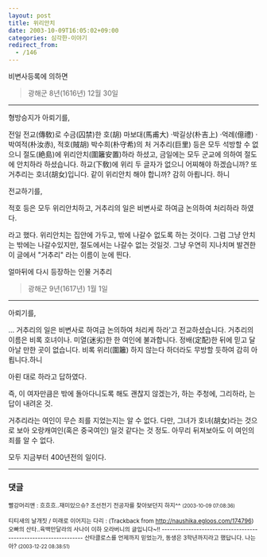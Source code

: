 ```yaml
---
layout: post
title: 위리안치
date: 2003-10-09T16:05:02+09:00
categories: 심각한-이야기
redirect_from:
  - /146
---
```


비변사등록에 의하면

> 광해군 8년(1616년) 12월 30일

---

형방승지가 아뢰기를,

전일 전교(傳敎)로 수금(囚禁)한 호(胡) 마보대(馬甫大) ·박길상(朴吉上) ·억례(億禮) ·박여적(朴汝赤), 적호(賊胡) 박수희(朴守希)의 처 거추리(巨里) 등은 모두 석방할 수 없으니 절도(絶島)에 위리안치(圍籬安置)하라 하셨고, 금일에는 모두 군교에 의하여 절도에 안치하라 하셨습니다. 하교(下敎)에 위리 두 글자가 없으니 어찌해야 하겠습니까? 또 거추리는 호녀(胡女)입니다. 같이 위리안치 해야 합니까? 감히 아룁니다. 하니

전교하기를,

적호 등은 모두 위리안치하고, 거추리의 일은 비변사로 하여금 논의하여 처리하라 하였다.

라고 했다. 위리안치는 집안에 가두고, 밖에 나갈수 없도록 하는 것이다. 그럼 그냥 안치는 밖에는 나갈수있지만, 절도에서는 나갈수 없는 것일것. 그냥 우연히 지나치며 발견한 이 글에서 "거추리" 라는 이름이 눈에 띈다.

얼마뒤에 다시 등장하는 인물 거추리

> 광해군 9년(1617년) 1월 1일

---

아뢰기를,

... 거추리의 일은 비변사로 하여금 논의하여 처리케 하라'고 전교하셨습니다. 거추리의 이름은 비록 호녀이나. 미열(迷劣)한 한 여인에 불과합니다. 정배(定配)한 뒤에 믿고 달아날 만한 곳이 없습니다. 비록 위리(圍籬) 하지 않는다 하더라도 무방할 듯하여 감히 아룁니다.하니

아뢴 대로 하라고 답하였다.

즉, 이 여자만큼은 밖에 돌아다니도록 해도 괜찮지 않겠는가, 하는 주청에, 그리하라, 는 답이 내려온 것.

거추리라는 여인이 무슨 죄를 지었는지는 알 수 없다. 다만, 그녀가 호녀(胡女)라는 것으로 보아 오랑캐여인(혹은 중국여인) 일것 같다는 것 정도. 아무리 뒤져보아도 이 여인의 죄를 알 수 없다.

모두 지금부터 400년전의 일이다.

* * *

### 댓글



<!--- cmt:310 --->
<!--- mail: --->
<!--- parent:0 --->

<small class=comment>빨강머리앤 : 흐흐흐..재미있으슈?  조선전기 전공자를 찾아보던지 하지^^ <small>(2003-10-09 07:08:36)</small></small>


<!--- cmt:311 --->
<!--- mail: --->
<!--- parent:0 --->

<small class=comment>티티새의 날개짓 / 미래로 이어지는 다리 : <!-- ping:311 ---> (Trackback from <a href='http://naushika.egloos.com/174796'>http://naushika.egloos.com/174796</a>) 오빠의 산타..육백만달라의 사나이 이하 오라버니의 글입니다~!! ---------------------------------------------------------------- 산타클로스를 언제까지 믿었는가, 동생은 3학년까지라고 했답니다. 나는 아? <small>(2003-12-22 08:38:51)</small></small>

